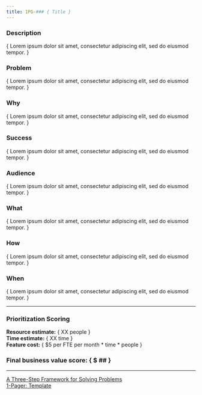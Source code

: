 ```yaml
---
title: 1PG-### { Title }
---
```

<!---
The 1-Pager is used to record the high level problem and associated requirements for a potential project. This document will be used to help facilitate prioritization decisions. NOTE: This document is only one potential method for documenting this information and the team will need to figure out what process and documents work best in their particular situation.

File name: 1PG-###_<TITLE>.md
--->

### Description
<!--- What is it? --->
{ Lorem ipsum dolor sit amet, consectetur adipiscing elit, sed do eiusmod tempor. }  

### Problem
<!--- What problem are we solving? --->
{ Lorem ipsum dolor sit amet, consectetur adipiscing elit, sed do eiusmod tempor. }  

### Why
<!--- How do we know this is a real problem worth solving? --->
{ Lorem ipsum dolor sit amet, consectetur adipiscing elit, sed do eiusmod tempor. }  

### Success
<!--- How do we know if we've solved the problem? --->
{ Lorem ipsum dolor sit amet, consectetur adipiscing elit, sed do eiusmod tempor. }  

### Audience
<!--- Who are we building for? --->
{ Lorem ipsum dolor sit amet, consectetur adipiscing elit, sed do eiusmod tempor. }  

### What
<!--- Roughly, what does this look like in the product? --->
{ Lorem ipsum dolor sit amet, consectetur adipiscing elit, sed do eiusmod tempor. }  

### How
<!--- What is the experiment plan? --->
{ Lorem ipsum dolor sit amet, consectetur adipiscing elit, sed do eiusmod tempor. }  

### When
<!--- When does it ship and what are the milestones? --->
{ Lorem ipsum dolor sit amet, consectetur adipiscing elit, sed do eiusmod tempor. }  

----

### Prioritization Scoring
<!--- At this point in the project life cycle, we are estimating the rough costs associated with this feature for prioritization purposes only. The scoring values are always in the context of other opportunities and should be rescored on each evaluation.  --->

<!---One scoring method is to use a modified Fibonacci sequence for each value (1, 2, 3, 5, 8, 13, 21). Benefits and Urgency are scored highest to lowest (lowest benefit = 1) and Duration is scored lowest to highest (e.g. shortest duration = 1). See Ch. 9: Final Iteration - Innovation and Planning in the book "Building Data Products: Introduction to Data and Analytics Engineering for non-programmers"  
|Benefit Value (B) | Urgency Value (U) | Duration Value (D) | Score (B*U)/D) |
|---|---|---|---|
|{ # }|{ # }|{ # }|{ # }|
--->

<!---An alternative scoring method: The value assigned to the project is determined by providing each stakeholder an equal amount of money to spend on any of the features being evaluated with this process. The total amount in the pool is determined by multiplying the number of developers times the number of months in the timeframe (e.g. 10 developers * 3 months * $5 = $150 total). If you have five people making the prioritization decisions, then the $150 is divided by five. This provides each person $30 to vote with. --->

**Resource estimate:** { XX people }  
**Time estimate:**  { XX time }  
**Feature cost:** { $5 per FTE per month * time * people }  

### Final business value score: { $ ## }  

----

[A Three-Step Framework for Solving Problems](https://uxdesign.cc/how-to-solve-problems-6bf14222e424)  
[1-Pager: Template](https://docs.google.com/document/d/1541V32QgSwyCFWxtiMIThn-6n-2s7fVWztEWVa970uo/edit)  
